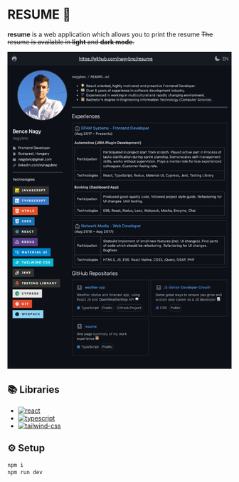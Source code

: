 # RESUME 📜

**resume** is a web application which allows you to print the resume
~~The resume is available in **light** and **dark mode**.~~

<img src="https://github.com/nagybnc/resume/blob/main/public/resume.png?raw=true" width="1024"/>

## 📚 Libraries

-   [![react](https://img.shields.io/badge/React-20232A?style=for-the-badge&logo=react&logoColor=61DAFB)](https://github.com/facebook/react)
-   [![typescript](https://img.shields.io/badge/TypeScript-3178C6?style=for-the-badge&logo=typescript&logoColor=white)](https://www.typescriptlang.org/)
-   [![tailwind-css](https://img.shields.io/badge/tailwind_css-06B6D4?style=for-the-badge&logo=tailwind-css&logoColor=white)](https://tailwindcss.com)

## ⚙️ Setup

```
npm i
npm run dev
```
